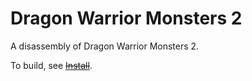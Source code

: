 # Dragon Warrior Monsters 2
A disassembly of Dragon Warrior Monsters 2.

To build, see ~~[Install](install.md)~~.